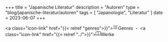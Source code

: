 +++
title = "Japanische Literatur"
description = "Autoren"
type = "blog/japanische-literatur/autoren"
tags = [
    "Japanologie",
    "Literatur"
]
date = 2023-06-07
+++

<a class="icon-link"  href="{{< relref "genres">}}"><svg xmlns="http://www.w3.org/2000/svg" width="16" height="16" fill="currentColor" class="bi bi-blockquote-left" viewBox="0 0 16 16">
  <path d="M2.5 3a.5.5 0 0 0 0 1h11a.5.5 0 0 0 0-1h-11zm5 3a.5.5 0 0 0 0 1h6a.5.5 0 0 0 0-1h-6zm0 3a.5.5 0 0 0 0 1h6a.5.5 0 0 0 0-1h-6zm-5 3a.5.5 0 0 0 0 1h11a.5.5 0 0 0 0-1h-11zm.79-5.373c.112-.078.26-.17.444-.275L3.524 6c-.122.074-.272.17-.452.287-.18.117-.35.26-.51.428a2.425 2.425 0 0 0-.398.562c-.11.207-.164.438-.164.692 0 .36.072.65.217.873.144.219.385.328.72.328.215 0 .383-.07.504-.211a.697.697 0 0 0 .188-.463c0-.23-.07-.404-.211-.521-.137-.121-.326-.182-.568-.182h-.282c.024-.203.065-.37.123-.498a1.38 1.38 0 0 1 .252-.37 1.94 1.94 0 0 1 .346-.298zm2.167 0c.113-.078.262-.17.445-.275L5.692 6c-.122.074-.272.17-.452.287-.18.117-.35.26-.51.428a2.425 2.425 0 0 0-.398.562c-.11.207-.164.438-.164.692 0 .36.072.65.217.873.144.219.385.328.72.328.215 0 .383-.07.504-.211a.697.697 0 0 0 .188-.463c0-.23-.07-.404-.211-.521-.137-.121-.326-.182-.568-.182h-.282a1.75 1.75 0 0 1 .118-.492c.058-.13.144-.254.257-.375a1.94 1.94 0 0 1 .346-.3z"/>
</svg>Genres</a>
・
<a class="icon-link"  href="{{< relref "../">}}"><svg xmlns="http://www.w3.org/2000/svg" width="16" height="16" fill="currentColor" class="bi bi-book" viewBox="0 0 16 16">
  <path d="M1 2.828c.885-.37 2.154-.769 3.388-.893 1.33-.134 2.458.063 3.112.752v9.746c-.935-.53-2.12-.603-3.213-.493-1.18.12-2.37.461-3.287.811V2.828zm7.5-.141c.654-.689 1.782-.886 3.112-.752 1.234.124 2.503.523 3.388.893v9.923c-.918-.35-2.107-.692-3.287-.81-1.094-.111-2.278-.039-3.213.492V2.687zM8 1.783C7.015.936 5.587.81 4.287.94c-1.514.153-3.042.672-3.994 1.105A.5.5 0 0 0 0 2.5v11a.5.5 0 0 0 .707.455c.882-.4 2.303-.881 3.68-1.02 1.409-.142 2.59.087 3.223.877a.5.5 0 0 0 .78 0c.633-.79 1.814-1.019 3.222-.877 1.378.139 2.8.62 3.681 1.02A.5.5 0 0 0 16 13.5v-11a.5.5 0 0 0-.293-.455c-.952-.433-2.48-.952-3.994-1.105C10.413.809 8.985.936 8 1.783z"/>
</svg>Werke</a>
